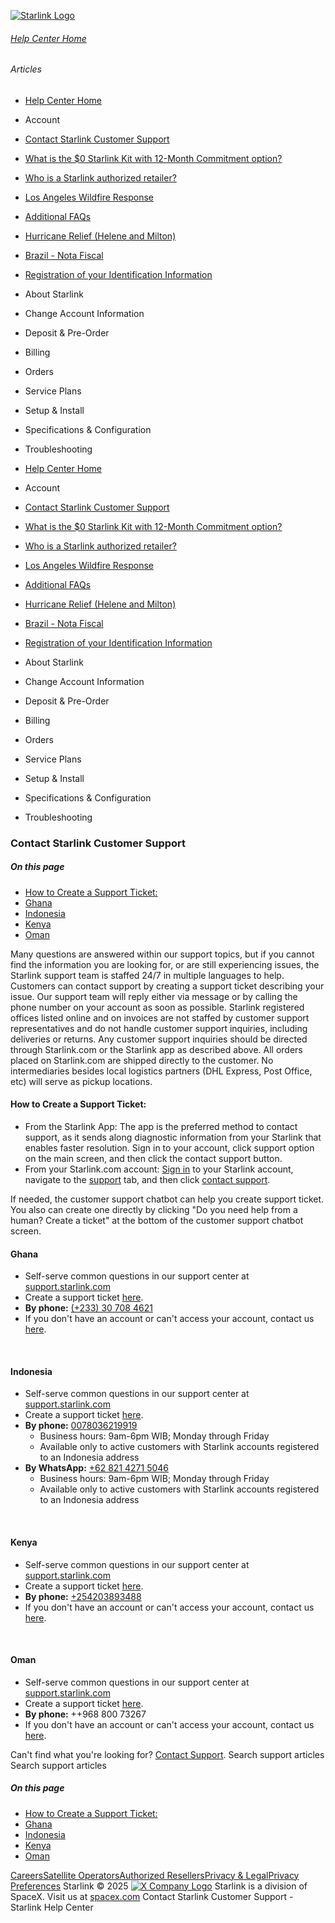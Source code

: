 [![Starlink Logo](https://www.starlink.com/_next/image?url=%2Fassets%2Fimages%2Flogo%2Flogo_white.png&w=3840&q=75)](https://www.starlink.com/support/article/<https:/www.starlink.com/>)
###### [Help Center Home](https://www.starlink.com/support/article/</support>)
###### Articles
  * [Help Center Home](https://www.starlink.com/support/article/</support>)
  * Account
  * [Contact Starlink Customer Support](https://www.starlink.com/support/article/</support/article/bdb63773-e93b-74e8-8e12-2da2fb6d534e>)
  * [What is the $0 Starlink Kit with 12-Month Commitment option?](https://www.starlink.com/support/article/</support/article/3a6a481b-f039-c82d-fa60-9a41fca1d1cb>)
  * [Who is a Starlink authorized retailer? ](https://www.starlink.com/support/article/</support/article/8a90222d-7c32-edd7-51f6-f696ece07105>)
  * [Los Angeles Wildfire Response](https://www.starlink.com/support/article/</support/article/6b54f490-bbb4-04ee-4ee7-3750d3d831fc>)
  * [Additional FAQs](https://www.starlink.com/support/article/</support/article/1668200d-1ce5-196c-d4bb-a39be9b27dbc>)
  * [Hurricane Relief (Helene and Milton)](https://www.starlink.com/support/article/</support/article/58126733-e4d2-db62-b919-9da261a4e096>)
  * [Brazil - Nota Fiscal](https://www.starlink.com/support/article/</support/article/0510d2b9-df68-9c24-f749-1e528ae6ca0e>)
  * [Registration of your Identification Information](https://www.starlink.com/support/article/</support/article/6189953a-dd63-a4dc-611c-ee799fdff348>)
  * About Starlink
  * Change Account Information
  * Deposit & Pre-Order
  * Billing
  * Orders
  * Service Plans
  * Setup & Install
  * Specifications & Configuration
  * Troubleshooting


  * [Help Center Home](https://www.starlink.com/support/article/</support>)
  * Account
  * [Contact Starlink Customer Support](https://www.starlink.com/support/article/</support/article/bdb63773-e93b-74e8-8e12-2da2fb6d534e>)
  * [What is the $0 Starlink Kit with 12-Month Commitment option?](https://www.starlink.com/support/article/</support/article/3a6a481b-f039-c82d-fa60-9a41fca1d1cb>)
  * [Who is a Starlink authorized retailer? ](https://www.starlink.com/support/article/</support/article/8a90222d-7c32-edd7-51f6-f696ece07105>)
  * [Los Angeles Wildfire Response](https://www.starlink.com/support/article/</support/article/6b54f490-bbb4-04ee-4ee7-3750d3d831fc>)
  * [Additional FAQs](https://www.starlink.com/support/article/</support/article/1668200d-1ce5-196c-d4bb-a39be9b27dbc>)
  * [Hurricane Relief (Helene and Milton)](https://www.starlink.com/support/article/</support/article/58126733-e4d2-db62-b919-9da261a4e096>)
  * [Brazil - Nota Fiscal](https://www.starlink.com/support/article/</support/article/0510d2b9-df68-9c24-f749-1e528ae6ca0e>)
  * [Registration of your Identification Information](https://www.starlink.com/support/article/</support/article/6189953a-dd63-a4dc-611c-ee799fdff348>)
  * About Starlink
  * Change Account Information
  * Deposit & Pre-Order
  * Billing
  * Orders
  * Service Plans
  * Setup & Install
  * Specifications & Configuration
  * Troubleshooting


### Contact Starlink Customer Support
##### On this page
  * [How to Create a Support Ticket:](https://www.starlink.com/support/article/<#how-to-create-a-support-ticket>)
  * [Ghana](https://www.starlink.com/support/article/<#ghana>)
  * [Indonesia](https://www.starlink.com/support/article/<#indonesia>)
  * [Kenya](https://www.starlink.com/support/article/<#kenya>)
  * [Oman](https://www.starlink.com/support/article/<#oman>)


Many questions are answered within our support topics, but if you cannot find the information you are looking for, or are still experiencing issues, the Starlink support team is staffed 24/7 in multiple languages to help. 
Customers can contact support by creating a support ticket describing your issue. Our support team will reply either via message or by calling the phone number on your account as soon as possible.
Starlink registered offices listed online and on invoices are not staffed by customer support representatives and do not handle customer support inquiries, including deliveries or returns. Any customer support inquiries should be directed through Starlink.com or the Starlink app as described above.
All orders placed on Starlink.com are shipped directly to the customer. No intermediaries besides local logistics partners (DHL Express, Post Office, etc) will serve as pickup locations.
​
#### How to Create a Support Ticket:
  * From the Starlink App: The app is the preferred method to contact support, as it sends along diagnostic information from your Starlink that enables faster resolution. Sign in to your account, click support option on the main screen, and then click the contact support button.
  * From your Starlink.com account: [Sign in](https://www.starlink.com/support/article/<https:/starlink.com/auth/>) to your Starlink account, navigate to the [support](https://www.starlink.com/support/article/<https:/support.starlink.com/>) tab, and then click [contact support](https://www.starlink.com/support/article/<https:/support.starlink.com/create-support-ticket?source=customer_support_channels_faq>).


If needed, the customer support chatbot can help you create support ticket. You also can create one directly by clicking "Do you need help from a human? Create a ticket" at the bottom of the customer support chatbot screen.
​
#### Ghana
  * Self-serve common questions in our support center at [support.starlink.com](https://www.starlink.com/support/article/<https:/support.starlink.com/>)
  * Create a support ticket [here](https://www.starlink.com/support/article/<https:/support.starlink.com/create-support-ticket>).
  * **By phone:** [(+233) 30 708 4621](https://www.starlink.com/support/article/<tel:+233307084621>)
  * If you don't have an account or can't access your account, contact us [here](https://www.starlink.com/support/article/<https:/www.starlink.com/support/guest-contact?source=faq_customer_support_channels>).


​
#### Indonesia
  * Self-serve common questions in our support center at [support.starlink.com](https://www.starlink.com/support/article/<https:/support.starlink.com/>)
  * Create a support ticket [here](https://www.starlink.com/support/article/<https:/support.starlink.com/create-support-ticket>).
  * **By phone:** [0078036219919](https://www.starlink.com/support/article/<tel:0078036219919>)
    * Business hours: 9am-6pm WIB; Monday through Friday
    * Available only to active customers with Starlink accounts registered to an Indonesia address
  * **By WhatsApp:** [+62 821 4271 5046](https://www.starlink.com/support/article/<tel:+6282142715046>)
    * Business hours: 9am-6pm WIB; Monday through Friday
    * Available only to active customers with Starlink accounts registered to an Indonesia address


​
#### Kenya
  * Self-serve common questions in our support center at [support.starlink.com](https://www.starlink.com/support/article/<https:/support.starlink.com/>)
  * Create a support ticket [here](https://www.starlink.com/support/article/<https:/support.starlink.com/create-support-ticket>).
  * **By phone:** [+254203893488](https://www.starlink.com/support/article/<tel:+254203893488>)
  * If you don't have an account or can't access your account, contact us [here](https://www.starlink.com/support/article/<https:/www.starlink.com/support/guest-contact?source=faq_customer_support_channels>).


​
#### Oman
  * Self-serve common questions in our support center at [support.starlink.com](https://www.starlink.com/support/article/<https:/support.starlink.com/>)
  * Create a support ticket [here](https://www.starlink.com/support/article/<https:/support.starlink.com/create-support-ticket>).
  * **By phone:** ++968 800 73267
  * If you don't have an account or can't access your account, contact us [here](https://www.starlink.com/support/article/<https:/www.starlink.com/support/guest-contact?source=faq_customer_support_channels>).


Can't find what you're looking for? [Contact Support](https://www.starlink.com/support/article/</support/tickets?sourceType=web_article_help_center&sourceValue=bdb63773-e93b-74e8-8e12-2da2fb6d534e>).
Search support articles
Search support articles
##### On this page
  * [How to Create a Support Ticket:](https://www.starlink.com/support/article/<#how-to-create-a-support-ticket>)
  * [Ghana](https://www.starlink.com/support/article/<#ghana>)
  * [Indonesia](https://www.starlink.com/support/article/<#indonesia>)
  * [Kenya](https://www.starlink.com/support/article/<#kenya>)
  * [Oman](https://www.starlink.com/support/article/<#oman>)


[Careers](https://www.starlink.com/support/article/<https:/www.spacex.com/careers>)[Satellite Operators](https://www.starlink.com/support/article/<https:/starlink.com/satellite-operators>)[Authorized Resellers](https://www.starlink.com/support/article/<https:/starlink.com/resellers>)[Privacy & Legal](https://www.starlink.com/support/article/<https:/starlink.com/legal>)[Privacy Preferences](https://www.starlink.com/support/article/<>)
Starlink © 2025
[![X Company Logo](https://www.starlink.com/assets/images/icons/x-logo.svg)](https://www.starlink.com/support/article/<https:/twitter.com/Starlink>)
Starlink is a division of SpaceX. Visit us at [spacex.com](https://www.starlink.com/support/article/<https:/www.spacex.com/>)
Contact Starlink Customer Support - Starlink Help Center
